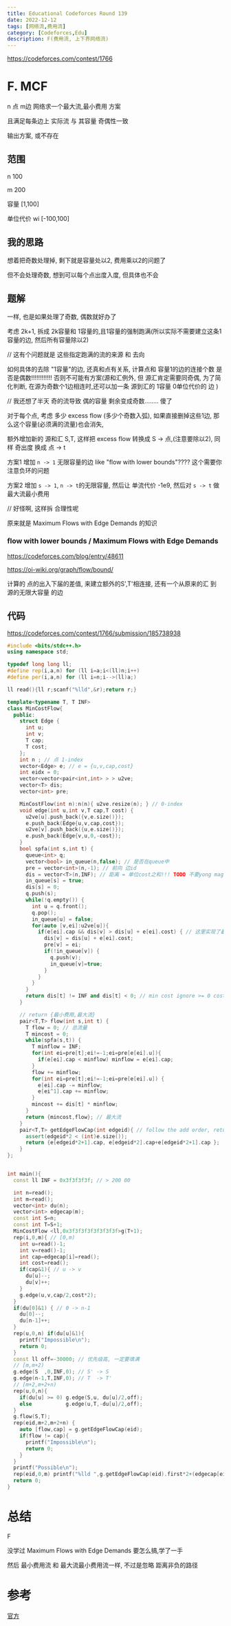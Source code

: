 ```yaml
---
title: Educational Codeforces Round 139
date: 2022-12-12
tags: [网络流,费用流]
category: [Codeforces,Edu]
description: F(费用流, 上下界网络流)
---
```


https://codeforces.com/contest/1766

# F. MCF

n 点 m边 网络求一个最大流,最小费用 方案

且满足每条边上 实际流 与 其容量 奇偶性一致

输出方案, 或不存在

## 范围

n 100

m 200

容量 [1,100]

单位代价 wi [-100,100]

## 我的思路

想着把奇数处理掉, 剩下就是容量处以2, 费用乘以2的问题了

但不会处理奇数, 想到可以每个点出度入度, 但具体也不会

<!--more-->

## 题解

一样, 也是如果处理了奇数, 偶数就好办了

考虑 2k+1, 拆成 2k容量和 1容量的,且1容量的强制跑满(所以实际不需要建立这条1容量的边, 然后所有容量除以2)

// 这有个问题就是 这些指定跑满的流的来源 和 去向

如何具体的去除 "1容量"的边, 还真和点有关系, 计算点和 容量1的边的连接个数 是否是偶数!!!!!!!!!!!! 否则不可能有方案(源和汇例外, 但 源汇肯定需要同奇偶, 为了简化判断, 在源为奇数个1边相连时,还可以加一条 源到汇的 1容量 0单位代价的 边 )

// 我还想了半天 奇的流导致 偶的容量 剩余变成奇数........ 傻了

对于每个点, 考虑 多少 excess flow (多少个奇数入弧), 如果直接删掉这些1边, 那么这个容量(必须满的流量)也会消失,

额外增加新的 源和汇 S,T, 这样把 excess flow 转换成 S -> 点,(注意要除以2), 同样 奇出度 换成 点 -> t

方案1 增加 `n -> 1` 无限容量的边 like "flow with lower bounds"???? 这个需要你注意负环的问题

方案2 增加 `s -> 1`, `n -> t`的无限容量, 然后让 单流代价 -1e9, 然后对 `s -> t` 做 最大流最小费用

// 好怪啊, 这样拆 合理性呢

原来就是 Maximum Flows with Edge Demands 的知识

### flow with lower bounds / Maximum Flows with Edge Demands

https://codeforces.com/blog/entry/48611

https://oi-wiki.org/graph/flow/bound/

计算的 点的出入下届的差值, 来建立额外的S',T'相连接, 还有一个从原来的汇 到 源的无限大容量 的边

## 代码

https://codeforces.com/contest/1766/submission/185738938

```cpp
#include <bits/stdc++.h>
using namespace std;

typedef long long ll;
#define rep(i,a,n) for (ll i=a;i<(ll)n;i++)
#define per(i,a,n) for (ll i=n;i-->(ll)a;)

ll read(){ll r;scanf("%lld",&r);return r;}

template<typename T, T INF>
class MinCostFlow{
  public:
    struct Edge {
      int u;
      int v;
      T cap;
      T cost;
    };
    int n ; // 点 1-index
    vector<Edge> e; // e = {u,v,cap,cost}
    int eidx = 0;
    vector<vector<pair<int,int> > > u2ve;
    vector<T> dis;
    vector<int> pre;

    MinCostFlow(int n):n(n){ u2ve.resize(n); } // 0-index
    void edge(int u,int v,T cap,T cost) {
      u2ve[u].push_back({v,e.size()});
      e.push_back(Edge{u,v,cap,cost});
      u2ve[v].push_back({u,e.size()});
      e.push_back(Edge{v,u,0,-cost});
    }
    bool spfa(int s,int t) {
      queue<int> q;
      vector<bool> in_queue(n,false); // 是否在queue中
      pre = vector<int>(n,-1); // 前向 边id
      dis = vector<T>(n,INF); // 距离 = 单位cost之和!!! TODO 不要yong magic number, 增加一个变量记录
      in_queue[s] = true;
      dis[s] = 0;
      q.push(s);
      while(!q.empty()) {
        int u = q.front();
        q.pop();
        in_queue[u] = false;
        for(auto [v,ei]:u2ve[u]){
          if(e[ei].cap && dis[v] > dis[u] + e[ei].cost) { // 这里实现了最小, 不能有负环
            dis[v] = dis[u] + e[ei].cost;
            pre[v] = ei;
            if(!in_queue[v]) {
              q.push(v);
              in_queue[v]=true;
            }
          }
        }
      }
      return dis[t] != INF and dis[t] < 0; // min cost ignore >= 0 cost
    }

    // return {最小费用,最大流}
    pair<T,T> flow(int s,int t) {
      T flow = 0; // 总流量
      T mincost = 0;
      while(spfa(s,t)) {
        T minflow = INF;
        for(int ei=pre[t];ei!=-1;ei=pre[e[ei].u]){
          if(e[ei].cap < minflow) minflow = e[ei].cap;
        }
        flow += minflow;
        for(int ei=pre[t];ei!=-1;ei=pre[e[ei].u]) {
          e[ei].cap -= minflow;
          e[ei^1].cap += minflow;
        }
        mincost += dis[t] * minflow;
      }
      return {mincost,flow}; // 最大流
    }
    pair<T,T> getEdgeFlowCap(int edgeid){ // follow the add order, return {flow, cap}
      assert(edgeid*2 < (int)e.size());
      return {e[edgeid*2+1].cap, e[edgeid*2].cap+e[edgeid*2+1].cap };
    }
};


int main(){
  const ll INF = 0x3f3f3f3f; // > 200 00

  int n=read();
  int m=read();
  vector<int> du(n);
  vector<int> edgecap(m);
  const int S=n;
  const int T=S+1;
  MinCostFlow <ll,0x3f3f3f3f3f3f3f3f>g(T+1);
  rep(i,0,m){ // [0,m)
    int u=read()-1;
    int v=read()-1;
    int cap=edgecap[i]=read();
    int cost=read();
    if(cap&1){ // u -> v
      du[u]--;
      du[v]++;
    }
    g.edge(u,v,cap/2,cost*2);
  }
  if(du[0]&1) { // 0 -> n-1
    du[0]--;
    du[n-1]++;
  }
  rep(u,0,n) if(du[u]&1){
    printf("Impossible\n");
    return 0;
  }
  const ll off=-30000; // 优先级高, 一定要填满
  // [m,m+2)
  g.edge(S  ,0,INF,0); // S' -> S
  g.edge(n-1,T,INF,0); // T  -> T'
  // [m+2,m+2+n)
  rep(u,0,n){
    if(du[u] >= 0) g.edge(S,u, du[u]/2,off);
    else           g.edge(u,T,-du[u]/2,off);
  }
  g.flow(S,T);
  rep(eid,m+2,m+2+n) {
    auto [flow,cap] = g.getEdgeFlowCap(eid);
    if(flow != cap){
      printf("Impossible\n");
      return 0;
    }
  }
  printf("Possible\n");
  rep(eid,0,m) printf("%lld ",g.getEdgeFlowCap(eid).first*2+(edgecap[eid]&1));
  return 0;
}
```

# 总结

F

没学过 Maximum Flows with Edge Demands 要怎么搞,学了一手

然后 最小费用流 和 最大流最小费用流一样, 不过是忽略 距离非负的路径


# 参考

[官方](https://codeforces.com/blog/entry/110066)

